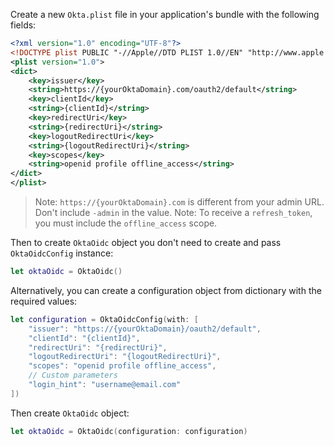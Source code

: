 Create a new `Okta.plist` file in your application's bundle with the following fields:

```xml
<?xml version="1.0" encoding="UTF-8"?>
<!DOCTYPE plist PUBLIC "-//Apple//DTD PLIST 1.0//EN" "http://www.apple.com/DTDs/PropertyList-1.0.dtd">
<plist version="1.0">
<dict>
    <key>issuer</key>
    <string>https://{yourOktaDomain}.com/oauth2/default</string>
    <key>clientId</key>
    <string>{clientId}</string>
    <key>redirectUri</key>
    <string>{redirectUri}</string>
    <key>logoutRedirectUri</key>
    <string>{logoutRedirectUri}</string>
    <key>scopes</key>
    <string>openid profile offline_access</string>
</dict>
</plist>
```
> Note: `https://{yourOktaDomain}.com` is different from your admin URL. Don't include `-admin` in the value.
> Note: To receive a `refresh_token`, you must include the `offline_access` scope.

Then to create `OktaOidc` object you don't need to create and pass `OktaOidcConfig` instance:

```swift
let oktaOidc = OktaOidc()
```

Alternatively, you can create a configuration object from dictionary with the required values:

```swift
let configuration = OktaOidcConfig(with: [
    "issuer": "https://{yourOktaDomain}/oauth2/default",
    "clientId": "{clientId}",
    "redirectUri": "{redirectUri}",
    "logoutRedirectUri": "{logoutRedirectUri}",
    "scopes": "openid profile offline_access",
    // Custom parameters
    "login_hint": "username@email.com"
])
```

Then create `OktaOidc` object:
```swift
let oktaOidc = OktaOidc(configuration: configuration)
```
